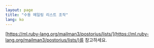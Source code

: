 ```yaml
---
layout: page
title: "수동 메일링 리스트 조작"
lang: ko
---
```


[https://ml.ruby-lang.org/mailman3/postorius/lists/](https://ml.ruby-lang.org/mailman3/postorius/lists/)를 참고하세요.

